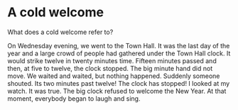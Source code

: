 # A cold welcome

What does a cold welcome refer to?

On Wednesday evening, we went to the Town Hall. It was the last day of the year and a large crowd of people had gathered under the Town Hall clock. It would strike twelve in twenty minutes time. Fifteen minutes passed and then, at five to twelve, the clock stopped. The big minute hand did not move. We waited and waited, but nothing happened. Suddenly someone shouted. Its two minutes past twelve! The clock has stopped! I looked at my watch. It was true. The big clock refused to welcome the New Year. At that moment, everybody began to laugh and sing.
